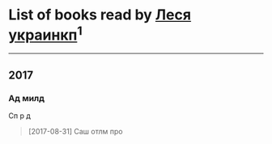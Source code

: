 # List of books read by [Леся украинкп](https://plus.google.com/102141724140807407327)<sup>1</sup>
---

## 2017

### Ад милд
Сп р д
> [2017-08-31] Саш отлм про



